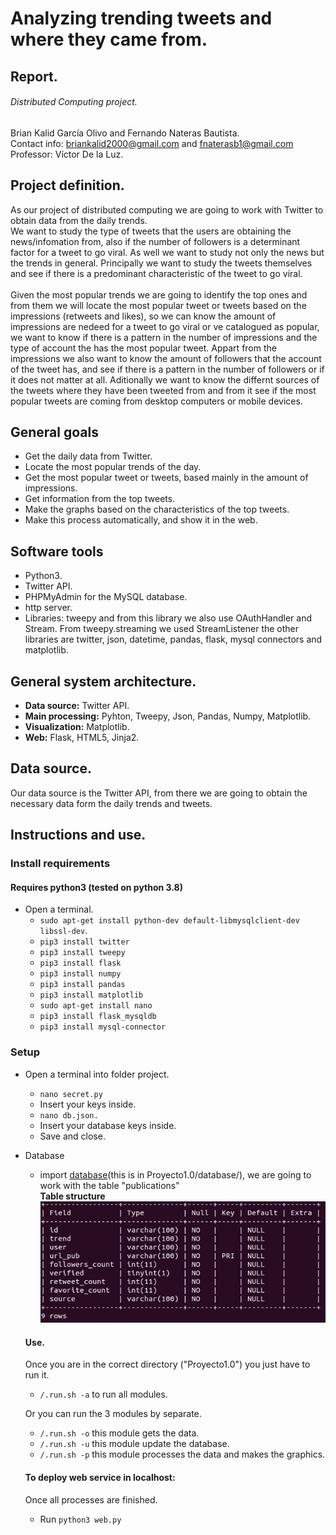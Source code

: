 # Analyzing trending tweets and where they came from.
## Report.
###### Distributed Computing project.

Brian Kalid García Olivo and Fernando Nateras Bautista.<br/>
Contact info: briankalid2000@gmail.com and fnaterasb1@gmail.com<br/>
Professor: Víctor De la Luz.

## Project definition.
As our project of distributed computing we are going to work with Twitter to obtain data from the daily trends.<br/>
We want to study the type of tweets that the users are obtaining the news/infomation from, also if the number of followers is a determinant factor for a tweet to go viral. As well we want to study not only the news but the trends in general. Principally we want to study the tweets themselves and see if there is a predominant characteristic of the tweet to go viral.
<br/><br/>
Given the most popular trends we are going to identify the top ones and from them we will locate the most popular tweet or tweets based on the impressions (retweets and likes), so we can know the amount of impressions are nedeed for a tweet to go viral or ve catalogued as popular, we want to know if there is a pattern in the number of impressions and the type of account the has the most popular tweet. Appart from the impressions we also want to know the amount of followers that the account of the tweet has, and see if there is a pattern in the number of followers or if it does not matter at all. Aditionally we want to know the differnt sources of the tweets where they have been tweeted from and from it see if the most popular tweets are coming from desktop computers or mobile devices.<br/>

## General goals
  - Get the daily data from Twitter.
  - Locate the most popular trends of the day.
  - Get the most popular tweet or tweets, based mainly in the amount of impressions.
  - Get information from the top tweets.
  - Make the graphs based on the characteristics of the top tweets. 
  - Make this process automatically, and show it in the web.
  
## Software tools
  - Python3.
  - Twitter API.
  - PHPMyAdmin for the MySQL database.
  - http server.
  - Libraries: tweepy and from this library we also use OAuthHandler and Stream. From tweepy.streaming we used StreamListener the other libraries are twitter, json, datetime, pandas, flask, mysql connectors and matplotlib.
  
## General system architecture.
- **Data source:** Twitter API.
- **Main processing:** Pyhton, Tweepy, Json, Pandas, Numpy, Matplotlib.
- **Visualization:** Matplotlib.
- **Web:** Flask, HTML5, Jinja2.

## Data source.
Our data source is the Twitter API, from there we are going to obtain the necessary data form the daily trends and tweets.

## Instructions and use.
### Install requirements
#### Requires python3 (tested on python 3.8)
- Open a terminal. 
  -  `sudo apt-get install python-dev default-libmysqlclient-dev libssl-dev`.
  -  `pip3 install twitter`
  -  `pip3 install tweepy`
  -  `pip3 install flask`
  -  `pip3 install numpy`
  -  `pip3 install pandas`
  -  `pip3 install matplotlib`
  -  `sudo apt-get install nano`
  -  `pip3 install flask_mysqldb`
  -  `pip3 install mysql-connector`
### Setup
- Open a terminal into folder project.
  -  `nano secret.py`
  -  Insert your keys inside.
  -  `nano db.json.`
  -  Insert your database keys inside.
  -  Save and close.
- Database
  - import [database](Proyecto1.0/database/)(this is in Proyecto1.0/database/), we are going to work with the table "publications"<br/>
  **Table structure**<br/>
  ![databasestructure](Resources/db.JPG)
  #### Use.
  Once you are in the correct directory ("Proyecto1.0") you just have to run it.
  - `/.run.sh -a` to run all modules.<br/>

  Or you can run the 3 modules by separate.
  - `/.run.sh -o` this module gets the data.
  - `/.run.sh -u` this module update the database.
  - `/.run.sh -p` this module processes the data and makes the graphics.
  #### To deploy web service in localhost:
  Once all processes are finished.
    -  Run `python3 web.py`
